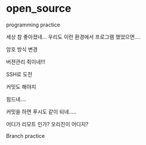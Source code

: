 # open_source
programming practice



세상 참 좋아졌네...
우리도 이런 환경에서 프로그램 했었으면....

암호 방식 변경

버젼관리 쥑이네!!!

SSH로 도전 

커밋도 해야지 

힘드네....

커밋을 하면 푸시도 같이 되네.....

어디가 리모트 인가? 오리진이 어디지?  

Branch practice


